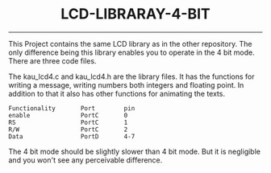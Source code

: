 <center><b><h1>LCD-LIBRARAY-4-BIT</h1></b></center>

---

This Project contains the same LCD library as in the other repository. The only difference being this library enables you to operate in the 4 bit mode. There are three code files.

The kau_lcd4.c and kau_lcd4.h are the library files. It has the functions for writing a message, writing numbers both integers and floating point. In addition to that it also has other functions for animating the texts.

    Functionality       Port        pin
    enable              PortC       0
    RS                  PortC       1
    R/W                 PortC       2
    Data                PortD       4-7
    
The 4 bit mode should be slightly slower than 4 bit mode. But it is negligible and you won't see any perceivable difference.

